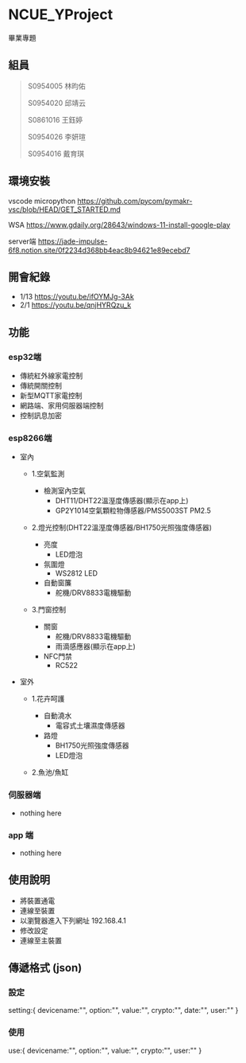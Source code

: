 # NCUE_YProject

畢業專題

## 組員

> S0954005 林昀佑
>
> S0954020 邱靖云
>
> S0861016 王鈺婷
>
> S0954026 李妍瑄
>
> S0954016 戴育琪

## 環境安裝

vscode micropython <https://github.com/pycom/pymakr-vsc/blob/HEAD/GET_STARTED.md>

WSA <https://www.gdaily.org/28643/windows-11-install-google-play>

server端 <https://jade-impulse-6f8.notion.site/0f2234d368bb4eac8b94621e89ecebd7>

## 開會紀錄

* 1/13 <https://youtu.be/ifOYMJg-3Ak>
* 2/1 <https://youtu.be/qnjHYRQzu_k>

## 功能

### esp32端

* 傳統紅外線家電控制
* 傳統開關控制
* 新型MQTT家電控制
* 網路端、家用伺服器端控制
* 控制訊息加密

### esp8266端

* 室內

    * 1.空氣監測<br>  
        * 檢測室內空氣<br>
            * DHT11/DHT22溫溼度傳感器(顯示在app上)<br>
            * GP2Y1014空氣顆粒物傳感器/PMS5003ST PM2.5<br>

    * 2.燈光控制(DHT22溫溼度傳感器/BH1750光照強度傳感器)<br>
        * 亮度<br>
            * LED燈泡<br>
        * 氛圍燈<br>
            * WS2812 LED<br>
        * 自動窗簾<br>
            * 舵機/DRV8833電機驅動<br>

    * 3.門窗控制<br>
        * 關窗<br>
            * 舵機/DRV8833電機驅動<br>
            * 雨滴感應器(顯示在app上)<br>
        * NFC門禁<br>
            * RC522<br>

* 室外

    * 1.花卉呵護<br>
        * 自動澆水<br>
            * 電容式土壤濕度傳感器<br>
        * 路燈<br>
            * BH1750光照強度傳感器<br>
            * LED燈泡<br>

    * 2.魚池/魚缸<br>

### 伺服器端

* nothing here

### app 端

* nothing here

## 使用說明

* 將裝置通電
* 連線至裝置
* 以瀏覽器進入下列網址 192.168.4.1
* 修改設定
* 連線至主裝置

## 傳遞格式 (json)

### 設定

setting:{
    devicename:"",
    option:"",
    value:"",
    crypto:"",
    date:"",
    user:""
}

### 使用

use:{
    devicename:"",
    option:"",
    value:"",
    crypto:"",
    user:""
}
